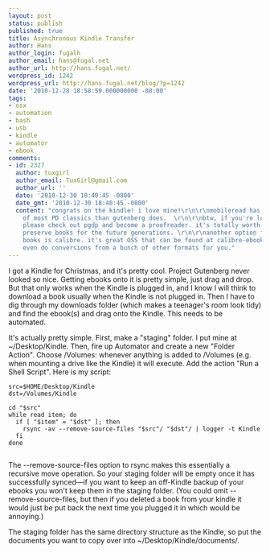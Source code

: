 ```yaml
---
layout: post
status: publish
published: true
title: Asynchronous Kindle Transfer
author: Hans
author_login: fugalh
author_email: hans@fugal.net
author_url: http://hans.fugal.net/
wordpress_id: 1242
wordpress_url: http://hans.fugal.net/blog/?p=1242
date: '2010-12-28 18:58:59.000000000 -08:00'
tags:
- osx
- automation
- bash
- usb
- kindle
- automator
- ebook
comments:
- id: 2327
  author: tuxgirl
  author_email: TuxGirl@gmail.com
  author_url: ''
  date: '2010-12-30 18:40:45 -0800'
  date_gmt: '2010-12-30 18:40:45 -0800'
  content: "congrats on the kindle! i love mine!\r\n\r\nmobileread has better versions
    of most PD classics than gutenberg does.  \r\n\r\nbtw, if you're loving gutenberg,
    please check out pgdp and become a proofreader. it's totally worth-it to help
    preserve books for the future generations. \r\n\r\nanother option for staging
    books is calibre. it's great OSS that can be found at calibre-ebook.com. It can
    even do conversions from a bunch of other formats for you."
---
```

I got a Kindle for Christmas, and it's pretty cool. Project Gutenberg never looked so nice. Getting ebooks onto it is pretty simple, just drag and drop. But that only works when the Kindle is plugged in, and I know I will think to download a book usually when the Kindle is not plugged in. Then I have to dig through my downloads folder (which makes a teenager's room look tidy) and find the ebook(s) and drag onto the Kindle. This needs to be automated.

It's actually pretty simple. First, make a "staging" folder. I put mine at ~/Desktop/Kindle. Then, fire up Automator and create a new "Folder Action". Choose /Volumes: whenever anything is added to /Volumes (e.g. when mounting a drive like the Kindle) it will execute. Add the action "Run a Shell Script". Here is my script:
<pre><code>src=$HOME/Desktop/Kindle
dst=/Volumes/Kindle

cd "$src"
while read item; do
  if [ "$item" = "$dst" ]; then
    rsync -av --remove-source-files "$src"/ "$dst"/ | logger -t Kindle
  fi
done

</code></pre>

The --remove-source-files option to rsync makes this essentially a recursive move operation. So your staging folder will be empty once it has successfully synced—if you want to keep an off-Kindle backup of your ebooks you won't keep them in the staging folder. (You could omit --remove-source-files, but then if you deleted a book from your kindle it would just be put back the next time you plugged it in which would be annoying.)

The staging folder has the same directory structure as the Kindle, so put the documents you want to copy over into ~/Desktop/Kindle/documents/.
